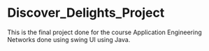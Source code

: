 # Discover_Delights_Project
This is the final project done for the course Application Engineering Networks done using swing UI using Java.
